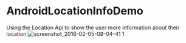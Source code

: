 # AndroidLocationInfoDemo
Using the Location Api to show the user more information about their location
![screenshot_2016-02-05-08-04-41 1](https://cloud.githubusercontent.com/assets/897731/12839211/993ab08e-cbdf-11e5-937a-2289f82da996.png)

